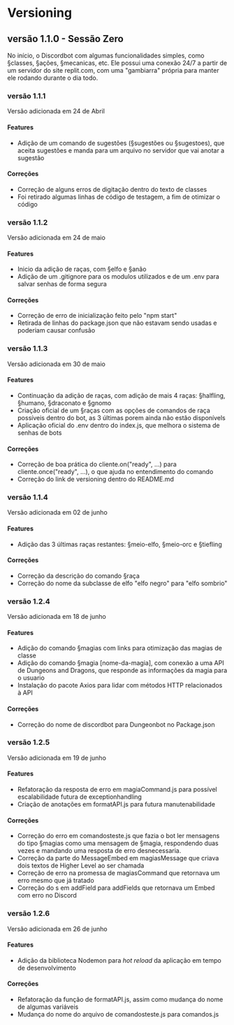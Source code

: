 # Versioning

## versão 1.1.0 - Sessão Zero
No início, o Discordbot com algumas funcionalidades simples, como §classes, §ações, §mecanicas, etc. Ele possui uma conexão 24/7 a partir de um servidor do site replit.com, com uma "gambiarra" própria para manter ele rodando durante o dia todo.

### versão 1.1.1
Versão adicionada em 24 de Abril

#### Features
* Adição de um comando de sugestões (§sugestões ou §sugestoes), que aceita sugestões e manda para um arquivo no servidor que vai anotar a sugestão
#### Correções
* Correção de alguns erros de digitação dentro do texto de classes
* Foi retirado algumas linhas de código de testagem, a fim de otimizar o código

### versão 1.1.2
Versão adicionada em 24 de maio

#### Features
* Inicio da adição de raças, com §elfo e §anão
* Adição de um .gitignore para os modulos utilizados e de um .env para salvar senhas de forma segura
#### Correções
* Correção de erro de inicialização feito pelo "npm start"
* Retirada de linhas do package.json que não estavam sendo usadas e poderiam causar confusão

### versão 1.1.3
Versão adicionada em 30 de maio

#### Features
* Continuação da adição de raças, com adição de mais 4 raças: §halfling, §humano, §draconato e §gnomo
* Criação oficial de um §raças com as opções de comandos de raça possíveis dentro do bot, as 3 últimas porem ainda não estão disponívels
* Aplicação oficial do .env dentro do index.js, que melhora o sistema de senhas de bots
#### Correções
* Correção de boa prática do cliente.on("ready", ...) para cliente.once("ready", ...), o que ajuda no entendimento do comando
* Correção do link de versioning dentro do README.md

### versão 1.1.4
Versão adicionada em 02 de junho

#### Features
* Adição das 3 últimas raças restantes: §meio-elfo, §meio-orc e §tiefling
#### Correções
* Correção da descrição do comando §raça
* Correção do nome da subclasse de elfo "elfo negro" para "elfo sombrio"

### versão 1.2.4
Versão adicionada em 18 de junho

#### Features
* Adição do comando §magias com links para otimização das magias de classe
* Adição do comando §magia [nome-da-magia], com conexão a uma API de Dungeons and Dragons, que responde as informações da magia para o usuario
* Instalação do pacote Axios para lidar com métodos HTTP relacionados à API
#### Correções
* Correção do nome de discordbot para Dungeonbot no Package.json

### versão 1.2.5
Versão adicionada em 19 de junho

#### Features
* Refatoração da resposta de erro em magiaCommand.js para possível escalabilidade futura de exceptionhandling
* Criação de anotações em formatAPI.js para futura manutenabilidade
#### Correções
* Correção do erro em comandosteste.js que fazia o bot ler mensagens do tipo §magias como uma mensagem de §magia, respondendo duas vezes e mandando uma resposta de erro desnecessaria.
* Correção da parte do MessageEmbed em magiasMessage que criava dois textos de Higher Level ao ser chamada
* Correção de erro na promessa de magiasCommand que retornava um erro mesmo que já tratado
* Correção do s em addField para addFields que retornava um Embed com erro no Discord

### versão 1.2.6
Versão adicionada em 26 de junho

#### Features
* Adição da biblioteca Nodemon para *hot reload* da aplicação em tempo de desenvolvimento
#### Correções
* Refatoração da função de formatAPI.js, assim como mudança do nome de algumas variáveis
* Mudança do nome do arquivo de comandosteste.js para comandos.js
